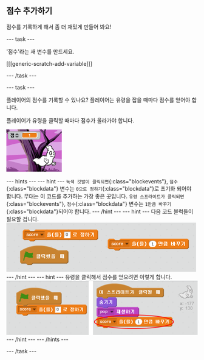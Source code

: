 ## 점수 추가하기

점수를 기록하게 해서 좀 더 재밌게 만들어 봐요!

--- task ---

'점수'라는 새 변수를 만드세요.

[[[generic-scratch-add-variable]]]

--- /task ---

--- task ---

플레이어의 점수를 기록할 수 있나요? 플레이어는 유령을 잡을 때마다 점수를 얻어야 합니다.

플레이어가 유령을 클릭할 때마다 점수가 올라가야 합니다.

![점수 올리기](images/ghost-score-test.png)

--- hints --- --- hint --- `녹색 깃발이 클릭되면`{:class="blockevents"}, `점수`{:class="blockdata"} 변수는 `0으로 정하기`{:class="blockdata"}로 초기화 되어야 합니다. 무대는 이 코드를 추가하는 가장 좋은 곳입니다. `유령 스프라이트가 클릭되면`{:class="blockevents"}, `점수`{:class="blockdata"} 변수는 `1만큼 바꾸기`{:class="blockdata"}되어야 합니다. --- /hint --- --- hint --- 다음 코드 블럭들이 필요할 겁니다. ![screenshot](images/ghost-score-blocks.png) --- /hint --- --- hint --- 유령을 클릭해서 점수를 얻으려면 이렇게 합니다. ![screenshot](images/ghost-score-code.png) --- /hint --- --- /hints ---

--- /task ---
